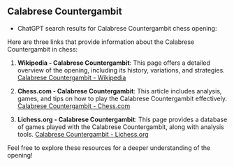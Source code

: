 ## Calabrese Countergambit

 + ChatGPT search results for Calabrese Countergambit chess opening:

Here are three links that provide information about the Calabrese Countergambit in chess:

1. **Wikipedia - Calabrese Countergambit**: This page offers a detailed overview of the opening, including its history, variations, and strategies.
   [Calabrese Countergambit - Wikipedia](https://en.wikipedia.org/wiki/Calabrese_Countergambit)

2. **Chess.com - Calabrese Countergambit**: This article includes analysis, games, and tips on how to play the Calabrese Countergambit effectively.
   [Calabrese Countergambit - Chess.com](https://www.chess.com/openings/Calabrese-Countergambit)

3. **Lichess.org - Calabrese Countergambit**: This page provides a database of games played with the Calabrese Countergambit, along with analysis tools.
   [Calabrese Countergambit - Lichess.org](https://lichess.org/opening/Calabrese_Countergambit)

Feel free to explore these resources for a deeper understanding of the opening!